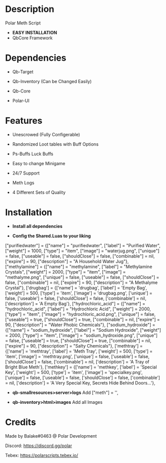 # Description
Polar Meth Script
* **EASY INSTALLATION**
* QbCore Framework



# Dependencies

-  Qb-Target

-  Qb-Inventory (Can be Changed Easily)

-  Qb-Core

-  Polar-UI



# Features

+ Unescrowed (Fully Configerable)

+ Randomized Loot tables with Buff Options

+ Ps-Buffs Luck Buffs

+ Easy to change Minigame

+ 24/7 Support

+ Meth Logs

+ 4 Different Sets of Quality


# Installation

* **Install all dependencies**

* **Config the Shared.Luas to your liking**

["purifiedwater"] 		 	 	     = {["name"] = "purifiedwater",           		    ["label"] = "Purified Water",	 		    ["weight"] = 1000, 		["type"] = "item", 		["image"] = "waterjug.png", 		    ["unique"] = false, 	["useable"] = false, 	["shouldClose"] = false,   ["combinable"] = nil,   ["expire"] = 90,  ["description"] = "A Household Water Jug"},
["methylamine"] 		 	 	     = {["name"] = "methylamine",           		    ["label"] = "Methylamine Crystals",	 		["weight"] = 2000, 		["type"] = "item", 		["image"] = "methalyme.png", 		    ["unique"] = false, 	["useable"] = false, 	["shouldClose"] = false,   ["combinable"] = nil,   ["expire"] = 90,  ["description"] = "A Methalyme Crystal"},
['drugbag'] 					 = {['name'] = 'drugbag', 						['label'] = 'Empty Bag', 				['weight'] = 500, 		['type'] = 'item', 		['image'] = 'drugbag.png', 			['unique'] = false, 	['useable'] = false, 	['shouldClose'] = false,   ['combinable'] = nil,   ['description'] = 'A Empty Bag'},
["hydrochloric_acid"] 			 = {["name"] = "hydrochloric_acid", 			["label"] = "Hydrochloric Acid",		["weight"] = 2000, 		["type"] = "item", 		["image"] = "hydrochloric_acid.png", 	["unique"] = false, 	["useable"] = true, 	["shouldClose"] = true,	   ["combinable"] = nil,   ["expire"] = 90,  ["description"] = "Water Phobic Chemicals"},
["sodium_hydroxide"] 			 = {["name"] = "sodium_hydroxide", 				["label"] = "Sodium Hydroxide", 		["weight"] = 2000, 		["type"] = "item", 		["image"] = "sodium_hydroxide.png", 	["unique"] = false, 	["useable"] = true, 	["shouldClose"] = true,	   ["combinable"] = nil,   ["expire"] = 90,  ["description"] = "Salty Chemicals"},
 ['methtray'] 					 = {['name'] = 'methtray', 						['label'] = 'Meth Tray', 				['weight'] = 500, 		['type'] = 'item', 		['image'] = 'methtray.png', 			['unique'] = false, 	['useable'] = false, 	['shouldClose'] = false,   ['combinable'] = nil,   ['description'] = 'A Tray of Bright Blue Meth'},
 ['methkey'] 					 = {['name'] = 'methkey', 						['label'] = 'Special Key', 				    ['weight'] = 500, 		['type'] = 'item', 		['image'] = 'specialkey.png', 			    ['unique'] = false, 	['useable'] = false, 	['shouldClose'] = false,   ['combinable'] = nil,   ['description'] = 'A Very Special Key, Secrets Hide Behind Doors...'},

* **qb-smallresources>server>logs**
Add ["meth"] = '',

* **qb-inventory>html>images**
Add all Images








# Credits
Made by Balake#0463 @ Polar Development

Discord: https://discord.gg/polar

Tebex: https://polarscripts.tebex.io/